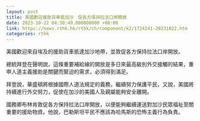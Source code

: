 ```yaml
---
layout: post
title: 美國歡迎援助貨車抵加沙　促各方保持拉法口岸開放
date: 2023-10-22 04:30:49.000000000 +08:00
link: https://news.rthk.hk/rthk/ch/component/k2/1724241-20231022.htm
categories: rthk
---
```


美國歡迎來自埃及的援助貨車抵達加沙地帶，並敦促各方保持拉法口岸開放。

總統拜登在聲明說，這條重要補給線的開放是多日來最高級別外交接觸的結果，重申人道主義援助是關鍵而緊迫的需求，必須得到滿足。

拜登說，華盛頓將根據國際人道法規定的義務，繼續努力保護平民，又說，美國將持續進行外交努力，促使在加沙的美國人及親屬能夠安全離開。

國務卿布林肯敦促各方保持拉法口岸開放，以便能夠繼續運送對加沙民眾福祉至關重要的援助物資。他說，巴勒斯坦平民不應該為哈馬斯的恐怖主義行為負責。
